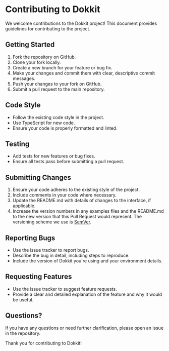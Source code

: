 # Contributing to Dokkit

We welcome contributions to the Dokkit project! This document provides guidelines for contributing to the project.

## Getting Started

1. Fork the repository on GitHub.
2. Clone your fork locally.
3. Create a new branch for your feature or bug fix.
4. Make your changes and commit them with clear, descriptive commit messages.
5. Push your changes to your fork on GitHub.
6. Submit a pull request to the main repository.

## Code Style

- Follow the existing code style in the project.
- Use TypeScript for new code.
- Ensure your code is properly formatted and linted.

## Testing

- Add tests for new features or bug fixes.
- Ensure all tests pass before submitting a pull request.

## Submitting Changes

1. Ensure your code adheres to the existing style of the project.
2. Include comments in your code where necessary.
3. Update the README.md with details of changes to the interface, if applicable.
4. Increase the version numbers in any examples files and the README.md to the new version that this Pull Request would represent. The versioning scheme we use is [SemVer](http://semver.org/).

## Reporting Bugs

- Use the issue tracker to report bugs.
- Describe the bug in detail, including steps to reproduce.
- Include the version of Dokkit you're using and your environment details.

## Requesting Features

- Use the issue tracker to suggest feature requests.
- Provide a clear and detailed explanation of the feature and why it would be useful.

## Questions?

If you have any questions or need further clarification, please open an issue in the repository.

Thank you for contributing to Dokkit!
